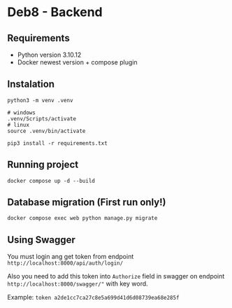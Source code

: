 # Deb8 - Backend

## Requirements
- Python version 3.10.12
- Docker newest version + compose plugin

## Instalation

```shell
python3 -m venv .venv

# windows
.venv/Scripts/activate
# linux
source .venv/bin/activate

pip3 install -r requirements.txt
```

## Running project
```shell
docker compose up -d --build
```

## Database migration (First run only!)
```shell
docker compose exec web python manage.py migrate
```

## Using Swagger

You must login ang get token from endpoint `http://localhost:8000/api/auth/login/`

Also you need to add this token into `Authorize` field in swagger on endpoint `http://localhost:8000/swagger/"` with key word. 

Example: ```token a2de1cc7ca27c8e5a699d41d6d08739ea68e285f```
